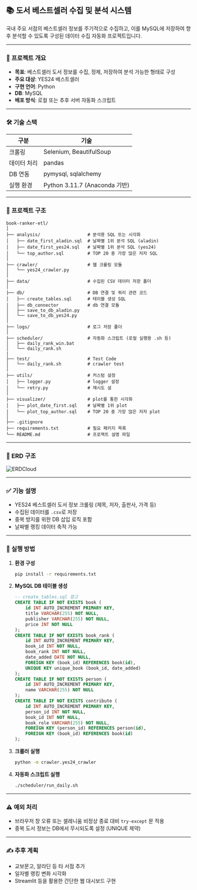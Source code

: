 ## 📚 도서 베스트셀러 수집 및 분석 시스템

국내 주요 서점의 베스트셀러 정보를 주기적으로 수집하고, 이를 MySQL에 저장하여 향후 분석할 수 있도록 구성된 데이터 수집 자동화 프로젝트입니다.

---

### 📌 프로젝트 개요

* **목표**: 베스트셀러 도서 정보를 수집, 정제, 저장하여 분석 가능한 형태로 구성
* **주요 대상**: YES24 베스트셀러
* **구현 언어**: Python
* **DB**: MySQL
* **배포 방식**: 로컬 또는 추후 서버 자동화 스크립트

---

### 🛠 기술 스택

| 구분     | 기술                        |
| ------ | ------------------------- |
| 크롤링    | Selenium, BeautifulSoup   |
| 데이터 처리 | pandas                    |
| DB 연동  | pymysql, sqlalchemy       |
| 실행 환경  | Python 3.11.7 (Anaconda 기반) |

---

### 📁 프로젝트 구조

```
book-ranker-etl/
│
├── analysis/                  # 분석용 SQL 또는 시각화
│   ├── date_first_aladin.sql  # 날짜별 1위 분석 SQL (aladin)
│   ├── date_first_yes24.sql   # 날짜별 1위 분석 SQL (yes24)
│   └── top_author.sql         # TOP 20 중 가장 많은 저자 SQL
│ 
├── crawler/                   # 웹 크롤링 모듈
│   └── yes24_crawler.py
│
├── data/                      # 수집된 CSV 데이터 저장 폴더
│
├── db/                        # DB 연결 및 쿼리 관련 코드
│   ├── create_tables.sql      # 테이블 생성 SQL
│   ├── db_connector           # db 연결 모듈
│   ├── save_to_db_aladin.py
│   └── save_to_db_yes24.py
│
├── logs/                      # 로그 저장 폴더
│   
├── scheduler/                 # 자동화 스크립트 (로컬 실행용 .sh 등)
│   ├── daily_rank_win.bat
│   └── daily_rank.sh
|
├── test/                      # Test Code
│   └── daily_rank.sh          # crawler test
│
├── utils/                     # 커스텀 설정
│   ├── logger.py              # logger 설정
│   └── retry.py               # 재시도 설
│ 
├── visualizer/                # plot를 통한 시각화
│   ├── plot_date_first.sql    # 날짜별 1위 plot
│   └── plot_top_author.sql    # TOP 20 중 가장 많은 저자 plot
│
├── .gitignore                 
├── requirements.txt           # 필요 패키지 목록
└── README.md                  # 프로젝트 설명 파일
```

---
### 🎨 ERD 구조
![ERDCloud](https://github.com/user-attachments/assets/014525a0-e08b-4527-8156-dd324b3566e9)

---

### ✅ 기능 설명

* YES24 베스트셀러 도서 정보 크롤링 (제목, 저자, 출판사, 가격 등)
* 수집된 데이터를 `.csv`로 저장
* 중복 방지를 위한 DB 삽입 로직 포함
* 날짜별 랭킹 데이터 축적 가능

---

### 🔄 실행 방법

1. **환경 구성**

   ```bash
   pip install -r requirements.txt
   ```

2. **MySQL DB 테이블 생성**

   ```sql
   -- create_tables.sql 참고
   CREATE TABLE IF NOT EXISTS book (
       id INT AUTO_INCREMENT PRIMARY KEY,
       title VARCHAR(255) NOT NULL,
       publisher VARCHAR(255) NOT NULL,
       price INT NOT NULL
   );
   CREATE TABLE IF NOT EXISTS book_rank (
       id INT AUTO_INCREMENT PRIMARY KEY,
       book_id INT NOT NULL,
       book_rank INT NOT NULL,
       date_added DATE NOT NULL,
       FOREIGN KEY (book_id) REFERENCES book(id),
       UNIQUE KEY unique_book (book_id, date_added)
   );
   CREATE TABLE IF NOT EXISTS person (
       id INT AUTO_INCREMENT PRIMARY KEY,
       name VARCHAR(255) NOT NULL
   );
   CREATE TABLE IF NOT EXISTS contribute (
       id INT AUTO_INCREMENT PRIMARY KEY,
       person_id INT NOT NULL,
       book_id INT NOT NULL,
       book_role VARCHAR(255) NOT NULL,
       FOREIGN KEY (person_id) REFERENCES person(id),
       FOREIGN KEY (book_id) REFERENCES book(id)
   );
   ```

3. **크롤러 실행**

   ```bash
   python -m crawler.yes24_crawler
   ```

4. **자동화 스크립트 실행**

   ```bash
   ./scheduler/run_daily.sh
   ```

---

### ⚠️ 예외 처리

* 브라우저 창 오류 또는 셀레니움 비정상 종료 대비 `try-except` 문 적용
* 중복 도서 정보는 DB에서 무시되도록 설정 (UNIQUE 제약)

---

### ✍️ 추후 계획

* 교보문고, 알라딘 등 타 서점 추가
* 일자별 랭킹 변화 시각화
* Streamlit 등을 활용한 간단한 웹 대시보드 구현
